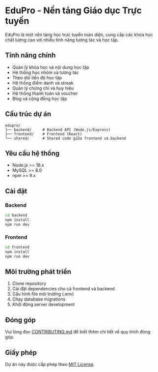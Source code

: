 # EduPro - Nền tảng Giáo dục Trực tuyến

EduPro là một nền tảng học trực tuyến toàn diện, cung cấp các khóa học chất lượng cao với nhiều tính năng tương tác và học tập.

## Tính năng chính

- Quản lý khóa học và nội dung học tập
- Hệ thống học nhóm và tương tác
- Theo dõi tiến độ học tập
- Hệ thống điểm danh và streak
- Quản lý chứng chỉ và huy hiệu
- Hệ thống thanh toán và voucher
- Blog và cộng đồng học tập

## Cấu trúc dự án

```
edupro/
├── backend/     # Backend API (Node.js/Express)
├── frontend/    # Frontend (React)
└── shared/      # Shared code giữa frontend và backend
```

## Yêu cầu hệ thống

- Node.js >= 18.x
- MySQL >= 8.0
- npm >= 9.x

## Cài đặt

### Backend

```bash
cd backend
npm install
npm run dev
```

### Frontend

```bash
cd frontend
npm install
npm run dev
```

## Môi trường phát triển

1. Clone repository
2. Cài đặt dependencies cho cả frontend và backend
3. Cấu hình file môi trường (.env)
4. Chạy database migrations
5. Khởi động server development

## Đóng góp

Vui lòng đọc [CONTRIBUTING.md](CONTRIBUTING.md) để biết thêm chi tiết về quy trình đóng góp.

## Giấy phép

Dự án này được cấp phép theo [MIT License](LICENSE).